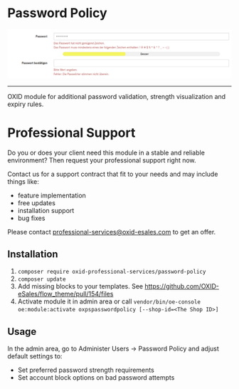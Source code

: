 # Password Policy

![](password_policy.png)

----

OXID module for additional password validation, strength visualization and expiry rules.

# Professional Support

Do you or does your client need this module in a stable and reliable environment?
Then request your professional support right now.

Contact us for a support contract that fit to your needs and may include things like:

- feature implementation
- free updates
- installation support
- bug fixes

Please contact professional-services@oxid-esales.com to get an offer.


## Installation

1. `composer require oxid-professional-services/password-policy`
1. `composer update`
1. Add missing blocks to your templates. See https://github.com/OXID-eSales/flow_theme/pull/154/files
1. Activate module it in admin area or call `vendor/bin/oe-console oe:module:activate oxpspasswordpolicy [--shop-id=<The Shop ID>]`

## Usage

In the admin area, go to Administer Users -> Password Policy and adjust default settings to:
 * Set preferred password strength requirements
 * Set account block options on bad password attempts
